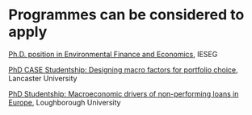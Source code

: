 # Programmes can be considered to apply
[Ph.D. position in Environmental Finance and Economics](https://www.findaphd.com/phds/program/ph-d-position-in-environmental-finance-and-economics/?i2003p4819), IESEG

[PhD CASE Studentship: Designing macro factors for portfolio choice](https://www.findaphd.com/phds/project/phd-case-studentship-designing-macro-factors-for-portfolio-choice/?p119410), Lancaster University

[PhD Studentship: Macroeconomic drivers of non-performing loans in Europe](https://www.findaphd.com/phds/project/phd-studentship-macroeconomic-drivers-of-non-performing-loans-in-europe/?p119298), Loughborough University
